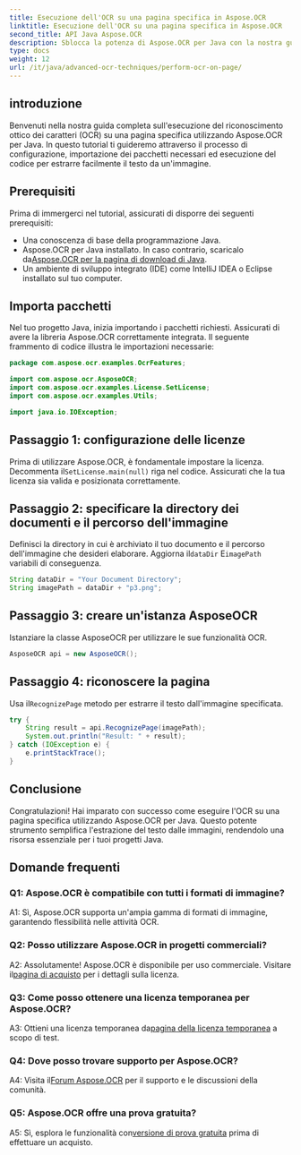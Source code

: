 ```yaml
---
title: Esecuzione dell'OCR su una pagina specifica in Aspose.OCR
linktitle: Esecuzione dell'OCR su una pagina specifica in Aspose.OCR
second_title: API Java Aspose.OCR
description: Sblocca la potenza di Aspose.OCR per Java con la nostra guida passo passo sull'esecuzione dell'OCR su pagine specifiche. Estrai testo senza sforzo dalle immagini e migliora i tuoi progetti Java.
type: docs
weight: 12
url: /it/java/advanced-ocr-techniques/perform-ocr-on-page/
---
```

## introduzione

Benvenuti nella nostra guida completa sull'esecuzione del riconoscimento ottico dei caratteri (OCR) su una pagina specifica utilizzando Aspose.OCR per Java. In questo tutorial ti guideremo attraverso il processo di configurazione, importazione dei pacchetti necessari ed esecuzione del codice per estrarre facilmente il testo da un'immagine.

## Prerequisiti

Prima di immergerci nel tutorial, assicurati di disporre dei seguenti prerequisiti:

- Una conoscenza di base della programmazione Java.
-  Aspose.OCR per Java installato. In caso contrario, scaricalo da[Aspose.OCR per la pagina di download di Java](https://releases.aspose.com/ocr/java/).
- Un ambiente di sviluppo integrato (IDE) come IntelliJ IDEA o Eclipse installato sul tuo computer.

## Importa pacchetti

Nel tuo progetto Java, inizia importando i pacchetti richiesti. Assicurati di avere la libreria Aspose.OCR correttamente integrata. Il seguente frammento di codice illustra le importazioni necessarie:

```java
package com.aspose.ocr.examples.OcrFeatures;

import com.aspose.ocr.AsposeOCR;
import com.aspose.ocr.examples.License.SetLicense;
import com.aspose.ocr.examples.Utils;

import java.io.IOException;
```

## Passaggio 1: configurazione delle licenze

 Prima di utilizzare Aspose.OCR, è fondamentale impostare la licenza. Decommenta il`SetLicense.main(null)` riga nel codice. Assicurati che la tua licenza sia valida e posizionata correttamente.

## Passaggio 2: specificare la directory dei documenti e il percorso dell'immagine

Definisci la directory in cui è archiviato il tuo documento e il percorso dell'immagine che desideri elaborare. Aggiorna il`dataDir` E`imagePath` variabili di conseguenza.

```java
String dataDir = "Your Document Directory";
String imagePath = dataDir + "p3.png";
```

## Passaggio 3: creare un'istanza AsposeOCR

Istanziare la classe AsposeOCR per utilizzare le sue funzionalità OCR.

```java
AsposeOCR api = new AsposeOCR();
```

## Passaggio 4: riconoscere la pagina

 Usa il`RecognizePage` metodo per estrarre il testo dall'immagine specificata.

```java
try {
    String result = api.RecognizePage(imagePath);
    System.out.println("Result: " + result);
} catch (IOException e) {
    e.printStackTrace();
}
```

## Conclusione

Congratulazioni! Hai imparato con successo come eseguire l'OCR su una pagina specifica utilizzando Aspose.OCR per Java. Questo potente strumento semplifica l'estrazione del testo dalle immagini, rendendolo una risorsa essenziale per i tuoi progetti Java.

## Domande frequenti

### Q1: Aspose.OCR è compatibile con tutti i formati di immagine?

A1: Sì, Aspose.OCR supporta un'ampia gamma di formati di immagine, garantendo flessibilità nelle attività OCR.

### Q2: Posso utilizzare Aspose.OCR in progetti commerciali?

 A2: Assolutamente! Aspose.OCR è disponibile per uso commerciale. Visitare il[pagina di acquisto](https://purchase.aspose.com/buy) per i dettagli sulla licenza.

### Q3: Come posso ottenere una licenza temporanea per Aspose.OCR?

 A3: Ottieni una licenza temporanea da[pagina della licenza temporanea](https://purchase.aspose.com/temporary-license/) a scopo di test.

### Q4: Dove posso trovare supporto per Aspose.OCR?

 A4: Visita il[Forum Aspose.OCR](https://forum.aspose.com/c/ocr/16) per il supporto e le discussioni della comunità.

### Q5: Aspose.OCR offre una prova gratuita?

 A5: Sì, esplora le funzionalità con[versione di prova gratuita](https://releases.aspose.com/) prima di effettuare un acquisto.